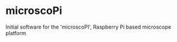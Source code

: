 microscoPi
==========

Initial software for the 'microscoPI', Raspberry Pi based microscope platform
